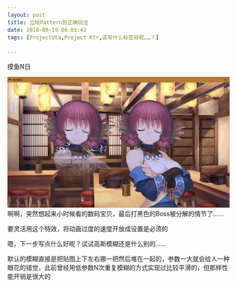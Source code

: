 ```yaml
---
layout: post
title: 立绘Pattern的正确玩法
date: 2018-09-19 00:03:42
tags: [ProjectUta,Project Ktr,该写什么标签好呢……？]

---
```

摸鱼N日

![图片](images/_Lofter/emhSNkVpRmJBei9PM01nQldIOHpRSDUrdEUyWTZDdWRpWlBWWVhtei84Y3pqamJRbFYzYmV3PT0.png?=imageView&thumbnail=500x0&quality=96&stripmeta=0&type=jpg%7Cwatermark&type=2)  
啊啊，突然想起来小时候看的数码宝贝，最后打黑色的Boss被分解的情节了……

要灵活用这个特效，将动画过度的速度开放成设置是必须的

嗯，下一步写点什么好呢？试试高斯模糊还是什么别的……

默认的模糊直接是把贴图上下左右挪一把然后堆在一起的，参数一大就会给人一种眼花的错觉，此前曾经用低参数N次重复模糊的方式实现过比较平滑的，但那样性能开销是很大的